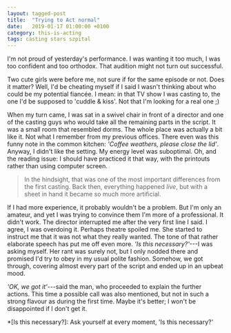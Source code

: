 ```yaml
---
layout: tagged-post
title:  "Trying to Act normal"
date:   2019-01-17 01:00:00 +0100
category: this-is-acting
tags: casting stars szpital
---
```

I'm not proud of yesterday's performance. I was wanting it too much, I was too confident and too orthodox. That audition might not turn out successful.

Two cute girls were before me, not sure if for the same episode or not. Does it matter? Well, I'd be cheating myself if I said I wasn't thinking about who could be my potential fiancée. I mean: in that TV show I was casting to, the one I'd be supposed to 'cuddle & kiss'. Not that I'm looking for a real one ;)

When my turn came, I was sat in a swivel chair in front of a director and one of the casting guys who would take all the remaining parts in the script. It was a small room that resembled dorms. The whole place was actually a bit like it. Not what I remember from my previous offices. There even was this funny note in the common kitchen: _'Coffee weathers, please close the lid'_. Anyway, I didn't like the setting. My energy level was suboptimal. Oh, and the reading issue: I should have practiced it that way, with the printouts rather than using computer screen.

> In the hindsight, that was one of the most important differences from the first casting. Back then, everything happened _live_, but with a sheet in hand it became so much more artificial.

If I had more experience, it probably wouldn't be a problem. But I'm only an amateur, and yet I was trying to convince them I'm more of a professional. It didn't work. The director interrupted me after the very first line I said. I agree, I was overdoing it. Perhaps theatre spoiled me. She started to instruct me that it was not what they really wanted. The tone of that rather elaborate speech has put me off even more. _'Is this necessary?'_---I was asking myself. Her rant was surely not, but I only nodded there and promised I'd try to obey in my usual polite fashion. Somehow, we got through, covering almost every part of the script and ended up in an upbeat mood.

_'OK, we got it'_---said the man, who proceeded to explain the further actions. This time a possible call was also mentioned, but not in such a strong flavour as during the first time. Maybe it's better; I won't be disappointed if I don't get it.

*[Is this necessary?]: Ask yourself at every moment, 'Is this necessary?'
